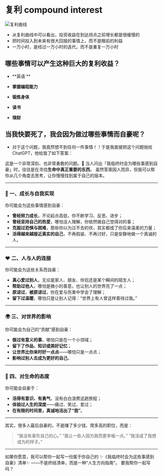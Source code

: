 # 复利 compound interest

![复利曲线](/Users/hello28256/Codes/JShu/Important/复利曲线.jpg)

- 从复利曲线中可以看出，投资收益在到达拐点之前增长都是很缓慢的
- 把时间投入到未来有很大回报的事情上，而不是眼前的利益
- 一万小时，是经过一万小时的迭代，而不是重复一万小时



## 哪些事情可以产生这种巨大的复利收益？

- **英语 **
- **掌握编程能力**

- **锻炼身体**
- **读书**
- **理财**



## 当我快要死了，我会因为做过哪些事情而自豪呢？

- 对于这个问题，我竟然想不到任何一件事情！！于是我直接把这个问题抛给ChatGPT，他给我了如下答案：

这是一个非常深刻、也非常勇敢的问题。🌙
 当人问出「我临终时会为哪些事感到自豪」时，往往是在寻找**生命中真正重要的东西**。
 虽然答案因人而异，但我可以帮你从几个角度去思考，让你慢慢找到属于自己的版本。

------

### 🌱 一、成长与自我实现

你可能会为这些事情感到自豪：

- **曾经努力成长**，不论起点高低，你不断学习、反思、进步；
- **曾经坚持自己的热爱**，哪怕没人理解，你依然做自己觉得对的事；
- **克服过恐惧与困难**，那些你以为过不去的坎，其实都成了你后来温柔的力量；
- **活得越来越接近真实的自己**，不再假装、不再讨好，只是安静地做一个真诚的人。

------

### ❤️ 二、人与人的连接

你可能会为这些关系而自豪：

- **真心爱过别人**，无论是家人、朋友、伴侣还是某个瞬间的陌生人；
- **帮助过他人**，哪怕是微小的善意，也让别人的世界亮了一点；
- **原谅过**，**被原谅过**，你在爱与伤害中学会了理解；
- **留下过温暖**，哪怕只是让别人记得：“世界上有人曾这样善待过我。”

------

### 🌍 三、对世界的影响

你可能会为自己的“贡献”感到自豪：

- **做过有意义的事**，哪怕只是在一个小领域；
- **留下了作品、知识或美好记忆**；
- **让世界比你来时好一点点**——哪怕只是一点点；
- **影响过别人去成为更好的自己**。

------

### 🌌 四、对生命的态度

你可能会自豪于：

- **活得有意识、有勇气**，没有白白浪费这趟旅程；
- **体验过人生的深度**——痛过、笑过、爱过；
- **在有限的时间里，真诚地活出了“我”**。

------

其实，很多人最后自豪的，不是赚了多少钱、爬多高的职位，而是：

> “我没有辜负自己的心。”
>  “我让一些人因为我而更幸福一点。”
>  “我活成了我想成为的样子。”

------

如果你愿意，我可以帮你一起写一份属于你自己的
 ✨《我临终时会为这些事感到自豪》清单✨
 ——不是终结清单，而是一种“人生方向指南”。
 要我帮你一起写吗？

